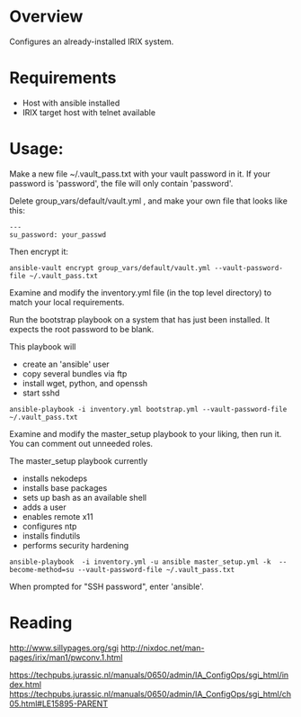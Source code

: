 # Overview

Configures an already-installed IRIX system.

# Requirements

* Host with ansible installed
* IRIX target host with telnet available
    
# Usage:
Make a new file ~/.vault_pass.txt with your vault password in it. If your password is 'password', the file will only contain 'password'.

Delete group_vars/default/vault.yml , and make your own file that looks like this:

```
---
su_password: your_passwd
```

Then encrypt it:
```
ansible-vault encrypt group_vars/default/vault.yml --vault-password-file ~/.vault_pass.txt
```

Examine and modify the inventory.yml file (in the top level directory) to match your local requirements.

Run the bootstrap playbook on a system that has just been installed. It expects the root password to be blank. 

This playbook will 
  * create an 'ansible' user
  * copy several bundles via ftp
  * install wget, python, and openssh
  * start sshd

```
ansible-playbook -i inventory.yml bootstrap.yml --vault-password-file ~/.vault_pass.txt
```

Examine and modify the master_setup playbook to your liking, then run it. You can comment out unneeded roles.

The master_setup playbook currently
  * installs nekodeps
  * installs base packages
  * sets up bash as an available shell
  * adds a user
  * enables remote x11
  * configures ntp
  * installs findutils
  * performs security hardening

```
ansible-playbook  -i inventory.yml -u ansible master_setup.yml -k  --become-method=su --vault-password-file ~/.vault_pass.txt
```
When prompted for "SSH password", enter 'ansible'.



# Reading
http://www.sillypages.org/sgi 
http://nixdoc.net/man-pages/irix/man1/pwconv.1.html

https://techpubs.jurassic.nl/manuals/0650/admin/IA_ConfigOps/sgi_html/index.html
https://techpubs.jurassic.nl/manuals/0650/admin/IA_ConfigOps/sgi_html/ch05.html#LE15895-PARENT
